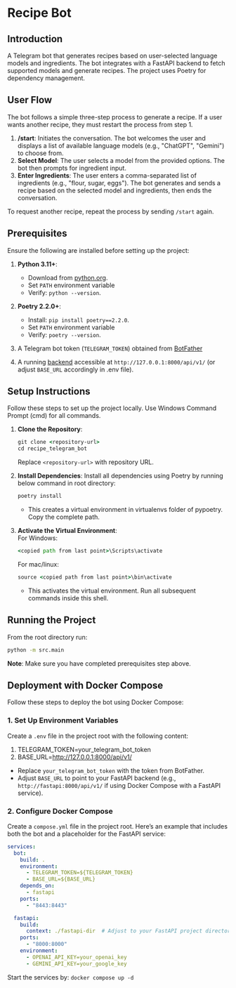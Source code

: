 # Recipe Bot

## Introduction

A Telegram bot that generates recipes based on user-selected language models and ingredients. The bot integrates with a FastAPI backend to fetch supported models and generate recipes. The project uses Poetry for dependency management.

## User Flow

The bot follows a simple three-step process to generate a recipe. If a user wants another recipe, they must restart the process from step 1.

1. **/start**: Initiates the conversation. The bot welcomes the user and displays a list of available language models (e.g., "ChatGPT", "Gemini") to choose from.
2. **Select Model**: The user selects a model from the provided options. The bot then prompts for ingredient input.
3. **Enter Ingredients**: The user enters a comma-separated list of ingredients (e.g., "flour, sugar, eggs"). The bot generates and sends a recipe based on the selected model and ingredients, then ends the conversation.

To request another recipe, repeat the process by sending `/start` again.

## Prerequisites

Ensure the following are installed before setting up the project:

1. **Python 3.11+**:
   - Download from [python.org](https://www.python.org/downloads/).
   - Set `PATH` environment variable
   - Verify: `python --version`.

2. **Poetry 2.2.0+**:
   - Install: `pip install poetry==2.2.0`.
   - Set `PATH` environment variable
   - Verify: `poetry --version`.
3. A Telegram bot token (`TELEGRAM_TOKEN`) obtained from [BotFather](https://core.telegram.org/bots#6-botfather)
4. A running [backend](https://github.com/shahzaib-ali-khan/Recipe-Generator) accessible at `http://127.0.0.1:8000/api/v1/` (or adjust `BASE_URL` accordingly in .env file).

## Setup Instructions

Follow these steps to set up the project locally. Use Windows Command Prompt (cmd) for all commands.

1. **Clone the Repository**:
   ```cmd
   git clone <repository-url>
   cd recipe_telegram_bot
   ```
   Replace `<repository-url>` with repository URL.

2. **Install Dependencies**:
   Install all dependencies using Poetry by running below command in root directory:
   ```cmd
   poetry install
   ```
   - This creates a virtual environment in virtualenvs folder of pypoetry. Copy the complete path.

3. **Activate the Virtual Environment**:<br>
   For Windows:
   ```cmd
   <copied path from last point>\Scripts\activate
   ```
   For mac/linux:<br>
   ```cmd
   source <copied path from last point>\bin\activate
   ```
   - This activates the virtual environment. Run all subsequent commands inside this shell.

## Running the Project

From the root directory run:

   ```cmd
   python -m src.main
   ```

**Note**: Make sure you have completed prerequisites step above.

## Deployment with Docker Compose

Follow these steps to deploy the bot using Docker Compose:

### 1. **Set Up Environment Variables**
Create a `.env` file in the project root with the following content:

1. TELEGRAM_TOKEN=your_telegram_bot_token
2. BASE_URL=http://127.0.0.1:8000/api/v1/

- Replace `your_telegram_bot_token` with the token from BotFather.
- Adjust `BASE_URL` to point to your FastAPI backend (e.g., `http://fastapi:8000/api/v1/` if using Docker Compose with a FastAPI service).


### 2. **Configure Docker Compose**
Create a `compose.yml` file in the project root. Here’s an example that includes both the bot and a placeholder for the FastAPI service:

```yaml
services:
  bot:
    build: .
    environment:
      - TELEGRAM_TOKEN=${TELEGRAM_TOKEN}
      - BASE_URL=${BASE_URL}
    depends_on:
      - fastapi
    ports:
      - "8443:8443"

  fastapi:
    build:
      context: ./fastapi-dir  # Adjust to your FastAPI project directory
    ports:
      - "8000:8000"
    environment:
      - OPENAI_API_KEY=your_openai_key
      - GEMINI_API_KEY=your_google_key
```

Start the services by: `docker compose up -d`
